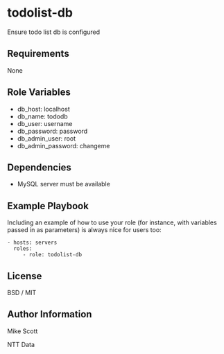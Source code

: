 todolist-db
============

Ensure todo list db is configured

Requirements
------------

None

Role Variables
--------------
* db_host: localhost
* db_name: tododb
* db_user: username
* db_password: password
* db_admin_user: root
* db_admin_password: changeme

Dependencies
------------

* MySQL server must be available 

Example Playbook
----------------

Including an example of how to use your role (for instance, with variables passed in as parameters) is always nice for users too:

    - hosts: servers
      roles:
         - role: todolist-db

License
-------

BSD / MIT

Author Information
------------------

Mike Scott

NTT Data
